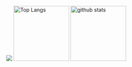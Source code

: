 ![](https://github-profile-summary-cards.vercel.app/api/cards/profile-details?username=Sho0226&theme=ocean_dark)
<img alt="Top Langs" height="150px" src="https://github-readme-stats.vercel.app/api/top-langs/?username=Sho0226&layout=compact&count_private=true&show_icons=true&theme=ocean_dark" />
<img alt="github stats" height="150px" src="https://github-readme-stats.vercel.app/api?username=Sho0226&count_private=true&show_icons=true&show_icons=true&theme=ocean_dark" />
<!--
**Sho0226/Sho0226** is a ✨ _special_ ✨ repository because its `README.md` (this file) appears on your GitHub profile.

Here are some ideas to get you started:

- 🔭 I’m currently working on ...
- 🌱 I’m currently learning ...
- 👯 I’m looking to collaborate on ...
- 🤔 I’m looking for help with ...
- 💬 Ask me about ...
- 📫 How to reach me: ...
- 😄 Pronouns: ...
- ⚡ Fun fact: ...
-->

